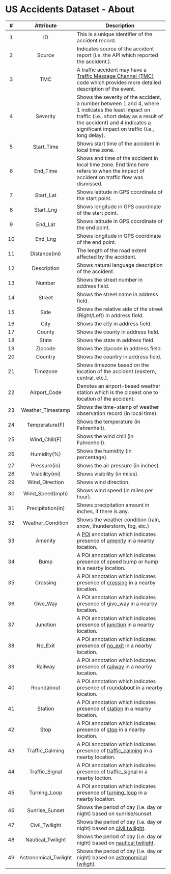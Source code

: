 # US Accidents Dataset - About

<table>
   <thead>
      <tr>
         <th style="text-align: center">#</th>
         <th style="text-align: center">Attribute</th>
         <th>Description</th>
      </tr>
   </thead>
   <tbody>
      <tr>
         <td style="text-align: center">1</td>
         <td style="text-align: center">ID</td>
         <td>This is a unique identifier of the accident record.</td>
      </tr>
      <tr>
         <td style="text-align: center">2</td>
         <td style="text-align: center">Source</td>
         <td>Indicates source of the accident report (i.e. the API which reported the accident.).</td>
      </tr>
      <tr>
         <td style="text-align: center">3</td>
         <td style="text-align: center">TMC</td>
         <td>A traffic accident may have a <a href="https://wiki.openstreetmap.org/wiki/TMC/Event_Code_List">Traffic Message Channel (TMC)</a> code which provides more detailed description of the event.</td>
      </tr>
      <tr>
         <td style="text-align: center">4</td>
         <td style="text-align: center">Severity</td>
         <td>Shows the severity of the accident, a number between 1 and 4, where 1 indicates the least impact on traffic (i.e., short delay as a result of the accident) and 4 indicates a significant impact on traffic (i.e., long delay).</td>
      </tr>
      <tr>
         <td style="text-align: center">5</td>
         <td style="text-align: center">Start_Time</td>
         <td>Shows start time of the accident in local time zone.</td>
      </tr>
      <tr>
         <td style="text-align: center">6</td>
         <td style="text-align: center">End_Time</td>
         <td>Shows end time of the accident in local time zone. End time here refers to when the impact of accident on traffic flow was dismissed.</td>
      </tr>
      <tr>
         <td style="text-align: center">7</td>
         <td style="text-align: center">Start_Lat</td>
         <td>Shows latitude in GPS coordinate of the start point.</td>
      </tr>
      <tr>
         <td style="text-align: center">8</td>
         <td style="text-align: center">Start_Lng</td>
         <td>Shows longitude in GPS coordinate of the start point.</td>
      </tr>
      <tr>
         <td style="text-align: center">9</td>
         <td style="text-align: center">End_Lat</td>
         <td>Shows latitude in GPS coordinate of the end point.</td>
      </tr>
      <tr>
         <td style="text-align: center">10</td>
         <td style="text-align: center">End_Lng</td>
         <td>Shows longitude in GPS coordinate of the end point.</td>
      </tr>
      <tr>
         <td style="text-align: center">11</td>
         <td style="text-align: center">Distance(mi)</td>
         <td>The length of the road extent affected by the accident.</td>
      </tr>
      <tr>
         <td style="text-align: center">12</td>
         <td style="text-align: center">Description</td>
         <td>Shows natural language description of the accident.</td>
      </tr>
      <tr>
         <td style="text-align: center">13</td>
         <td style="text-align: center">Number</td>
         <td>Shows the street number in address field.</td>
      </tr>
      <tr>
         <td style="text-align: center">14</td>
         <td style="text-align: center">Street</td>
         <td>Shows the street name in address field.</td>
      </tr>
      <tr>
         <td style="text-align: center">15</td>
         <td style="text-align: center">Side</td>
         <td>Shows the relative side of the street (Right/Left) in address field.</td>
      </tr>
      <tr>
         <td style="text-align: center">16</td>
         <td style="text-align: center">City</td>
         <td>Shows the city in address field.</td>
      </tr>
      <tr>
         <td style="text-align: center">17</td>
         <td style="text-align: center">County</td>
         <td>Shows the county in address field.</td>
      </tr>
      <tr>
         <td style="text-align: center">18</td>
         <td style="text-align: center">State</td>
         <td>Shows the state in address field.</td>
      </tr>
      <tr>
         <td style="text-align: center">19</td>
         <td style="text-align: center">Zipcode</td>
         <td>Shows the zipcode in address field.</td>
      </tr>
      <tr>
         <td style="text-align: center">20</td>
         <td style="text-align: center">Country</td>
         <td>Shows the country in address field.</td>
      </tr>
      <tr>
         <td style="text-align: center">21</td>
         <td style="text-align: center">Timezone</td>
         <td>Shows timezone based on the location of the accident (eastern, central, etc.).</td>
      </tr>
      <tr>
         <td style="text-align: center">22</td>
         <td style="text-align: center">Airport_Code</td>
         <td>Denotes an airport-based weather station which is the closest one to location of the accident.</td>
      </tr>
      <tr>
         <td style="text-align: center">23</td>
         <td style="text-align: center">Weather_Timestamp</td>
         <td>Shows the time-stamp of weather observation record (in local time).</td>
      </tr>
      <tr>
         <td style="text-align: center">24</td>
         <td style="text-align: center">Temperature(F)</td>
         <td>Shows the temperature (in Fahrenheit).</td>
      </tr>
      <tr>
         <td style="text-align: center">25</td>
         <td style="text-align: center">Wind_Chill(F)</td>
         <td>Shows the wind chill (in Fahrenheit).</td>
      </tr>
      <tr>
         <td style="text-align: center">26</td>
         <td style="text-align: center">Humidity(%)</td>
         <td>Shows the humidity (in percentage).</td>
      </tr>
      <tr>
         <td style="text-align: center">27</td>
         <td style="text-align: center">Pressure(in)</td>
         <td>Shows the air pressure (in inches).</td>
      </tr>
      <tr>
         <td style="text-align: center">28</td>
         <td style="text-align: center">Visibility(mi)</td>
         <td>Shows visibility (in miles).</td>
      </tr>
      <tr>
         <td style="text-align: center">29</td>
         <td style="text-align: center">Wind_Direction</td>
         <td>Shows wind direction.</td>
      </tr>
      <tr>
         <td style="text-align: center">30</td>
         <td style="text-align: center">Wind_Speed(mph)</td>
         <td>Shows wind speed (in miles per hour).</td>
      </tr>
      <tr>
         <td style="text-align: center">31</td>
         <td style="text-align: center">Precipitation(in)</td>
         <td>Shows precipitation amount in inches, if there is any.</td>
      </tr>
      <tr>
         <td style="text-align: center">32</td>
         <td style="text-align: center">Weather_Condition</td>
         <td>Shows the weather condition (rain, snow, thunderstorm, fog, etc.)</td>
      </tr>
      <tr>
         <td style="text-align: center">33</td>
         <td style="text-align: center">Amenity</td>
         <td>A <a href="https://wiki.openstreetmap.org/wiki/Points_of_interest">POI</a> annotation which indicates presence of <a href="https://wiki.openstreetmap.org/wiki/Key:amenity">amenity</a> in a nearby location.</td>
      </tr>
      <tr>
         <td style="text-align: center">34</td>
         <td style="text-align: center">Bump</td>
         <td>A POI annotation which indicates presence of speed bump or hump in a nearby location.</td>
      </tr>
      <tr>
         <td style="text-align: center">35</td>
         <td style="text-align: center">Crossing</td>
         <td>A POI annotation which indicates presence of <a href="https://wiki.openstreetmap.org/wiki/Key:crossing">crossing</a> in a nearby location.</td>
      </tr>
      <tr>
         <td style="text-align: center">36</td>
         <td style="text-align: center">Give_Way</td>
         <td>A POI annotation which indicates presence of <a href="https://wiki.openstreetmap.org/wiki/Tag:highway%3Dgive_way">give_way</a> in a nearby location.</td>
      </tr>
      <tr>
         <td style="text-align: center">37</td>
         <td style="text-align: center">Junction</td>
         <td>A POI annotation which indicates presence of <a href="https://wiki.openstreetmap.org/wiki/Key:junction">junction</a> in a nearby location.</td>
      </tr>
      <tr>
         <td style="text-align: center">38</td>
         <td style="text-align: center">No_Exit</td>
         <td>A POI annotation which indicates presence of <a href="https://wiki.openstreetmap.org/wiki/Key:noexit">no_exit</a> in a nearby location.</td>
      </tr>
      <tr>
         <td style="text-align: center">39</td>
         <td style="text-align: center">Railway</td>
         <td>A POI annotation which indicates presence of <a href="https://wiki.openstreetmap.org/wiki/Key:railway">railway</a> in a nearby location.</td>
      </tr>
      <tr>
         <td style="text-align: center">40</td>
         <td style="text-align: center">Roundabout</td>
         <td>A POI annotation which indicates presence of <a href="https://wiki.openstreetmap.org/wiki/Tag:junction%3Droundabout">roundabout</a> in a nearby location.</td>
      </tr>
      <tr>
         <td style="text-align: center">41</td>
         <td style="text-align: center">Station</td>
         <td>A POI annotation which indicates presence of <a href="https://wiki.openstreetmap.org/wiki/Key:station">station</a> in a nearby location.</td>
      </tr>
      <tr>
         <td style="text-align: center">42</td>
         <td style="text-align: center">Stop</td>
         <td>A POI annotation which indicates presence of <a href="https://wiki.openstreetmap.org/wiki/Key:stop">stop</a> in a nearby location.</td>
      </tr>
      <tr>
         <td style="text-align: center">43</td>
         <td style="text-align: center">Traffic_Calming</td>
         <td>A POI annotation which indicates presence of <a href="https://wiki.openstreetmap.org/wiki/Key:traffic_calming">traffic_calming</a> in a nearby location.</td>
      </tr>
      <tr>
         <td style="text-align: center">44</td>
         <td style="text-align: center">Traffic_Signal</td>
         <td>A POI annotation which indicates presence of <a href="https://wiki.openstreetmap.org/wiki/Tag:highway%3Dtraffic_signals">traffic_signal</a> in a nearby loction.</td>
      </tr>
      <tr>
         <td style="text-align: center">45</td>
         <td style="text-align: center">Turning_Loop</td>
         <td>A POI annotation which indicates presence of <a href="https://wiki.openstreetmap.org/wiki/Tag:highway%3Dturning_loop">turning_loop</a> in a nearby location.</td>
      </tr>
      <tr>
         <td style="text-align: center">46</td>
         <td style="text-align: center">Sunrise_Sunset</td>
         <td>Shows the period of day (i.e. day or night) based on sunrise/sunset.</td>
      </tr>
      <tr>
         <td style="text-align: center">47</td>
         <td style="text-align: center">Civil_Twilight</td>
         <td>Shows the period of day (i.e. day or night) based on <a href="https://en.wikipedia.org/wiki/Twilight#Civil_twilight">civil twilight</a>.</td>
      </tr>
      <tr>
         <td style="text-align: center">48</td>
         <td style="text-align: center">Nautical_Twilight</td>
         <td>Shows the period of day (i.e. day or night) based on <a href="https://en.wikipedia.org/wiki/Twilight#Nautical_twilight">nautical twilight</a>.</td>
      </tr>
      <tr>
         <td style="text-align: center">49</td>
         <td style="text-align: center">Astronomical_Twilight</td>
         <td>Shows the period of day (i.e. day or night) based on <a href="https://en.wikipedia.org/wiki/Twilight#Astronomical_twilight">astronomical twilight</a>.</td>
      </tr>
   </tbody>
</table>